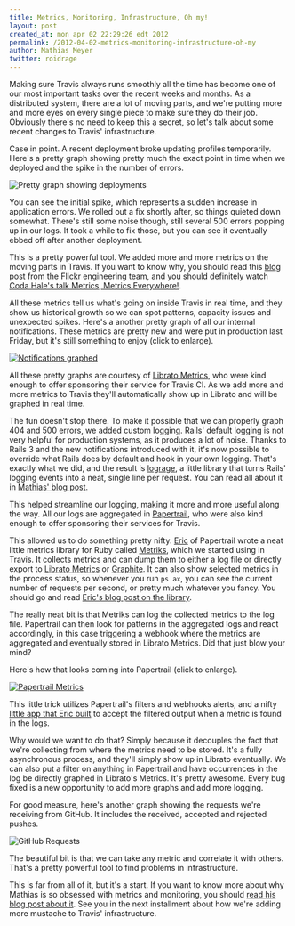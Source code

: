 ```yaml
---
title: Metrics, Monitoring, Infrastructure, Oh my!
layout: post
created_at: mon apr 02 22:29:26 edt 2012
permalink: /2012-04-02-metrics-monitoring-infrastructure-oh-my
author: Mathias Meyer
twitter: roidrage
---
```

Making sure Travis always runs smoothly all the time has become one of our most
important tasks over the recent weeks and months. As a distributed system, there
are a lot of moving parts, and we're putting more and more eyes on every single
piece to make sure they do their job. Obviously there's no need to keep this a
secret, so let's talk about some recent changes to Travis' infrastructure.

Case in point. A recent deployment broke updating profiles temporarily. Here's a
pretty graph showing pretty much the exact point in time when we deployed and
the spike in the number of errors.

![Pretty graph showing deployments](http://s3itch.paperplanes.de/Librato_Metrics-20120402-114010.png)

You can see the initial spike, which represents a sudden increase in application
errors. We rolled out a fix shortly after, so things quieted down somewhat.
There's still some noise though, still several 500 errors popping up in our
logs. It took a while to fix those, but you can see it eventually ebbed off
after another deployment.

This is a pretty powerful tool. We added more and more metrics on the
moving parts in Travis. If you want to know why, you should read this [blog
post](http://code.flickr.com/blog/2008/10/27/counting-timing/) from the Flickr
engineering team, and you should definitely watch [Coda Hale's talk Metrics,
Metrics Everywhere!](http://pivotallabs.com/talks/139-metrics-metrics-everywhere).

All these metrics tell us what's going on inside Travis in real time, and they
show us historical growth so we can spot patterns, capacity issues and
unexpected spikes. Here's a another pretty graph of all our internal
notifications. These metrics are pretty new and were put in production last
Friday, but it's still something to enjoy (click to enlarge).

[![Notifications graphed](http://s3itch.paperplanes.de/Librato_Metrics-20120402-175556.png)](http://s3itch.paperplanes.de/Librato_Metrics-20120402-114119.png)

All these pretty graphs are courtesy of [Librato
Metrics](https://metrics.librato.com/), who were kind enough to offer sponsoring
their service for Travis CI. As we add more and more metrics to Travis they'll
automatically show up in Librato and will be graphed in real time.

The fun doesn't stop there. To make it possible that we can properly graph 404
and 500 errors, we added custom logging. Rails' default logging is not very
helpful for production systems, as it produces a lot of noise. Thanks to Rails 3
and the new notifications introduced with it, it's now possible to override what
Rails does by default and hook in your own logging. That's exactly what we did,
and the result is [lograge](https://github.com/mattmatt/lograge), a little
library that turns Rails' logging events into a neat, single line per request.
You can read all about it in [Mathias' blog
post](http://www.paperplanes.de/2012/3/14/on-notifications-logsubscribers-and-bringing-sanity-to-rails-logging.html).

This helped streamline our logging, making it more and more useful along the
way. All our logs are aggregated in [Papertrail](https://papertrailapp.com/),
who were also kind enough to offer sponsoring their services for Travis.

This allowed us to do something pretty nifty.
[Eric](https://twitter.com/lindvall) of Papertrail wrote a neat little metrics
library for Ruby called [Metriks](https://github.com/eric/metriks), which we
started using in Travis. It collects metrics and can dump them to either a log
file or directly export to [Librato Metrics](https://metrics.librato.com/) or
[Graphite](http://graphite.wikidot.com/). It can also show selected metrics in
the process status, so whenever you run `ps ax`, you can see the current number
of requests per second, or pretty much whatever you fancy. You should go and
read [Eric's blog post on the
library](http://bitmonkey.net/post/18854033582/introducing-metriks).

The really neat bit is that Metriks can log the collected metrics to the log
file. Papertrail can then look for patterns in the aggregated logs and react
accordingly, in this case triggering a webhook  where the metrics are aggregated
and eventually stored in Librato Metrics. Did that just blow your mind?

Here's how that looks coming into Papertrail (click to enlarge).

[![Papertrail Metrics](http://s3itch.paperplanes.de/Skitch-20120402-204339.png)](http://s3itch.paperplanes.de/Skitch-20120402-204154.png)

This little trick utilizes Papertrail's filters and webhooks alerts, and a nifty
[little app that Eric built](https://github.com/eric/metriks_log_webhook) to
accept the filtered output when a metric is found in the logs.

Why would we want to do that? Simply because it decouples the fact that we're
collecting from where the metrics need to be stored. It's a fully asynchronous
process, and they'll simply show up in Librato eventually. We can also put a
filter on anything in Papertrail and have occurrences in the log be directly
graphed in Librato's Metrics. It's pretty awesome. Every bug fixed is a new
opportunity to add more graphs and add more logging.

For good measure, here's another graph showing the requests we're receiving from
GitHub. It includes the received, accepted and rejected pushes.

![GitHub Requests](http://s3itch.paperplanes.de/Skitch-20120402-202853.png)

The beautiful bit is that we can take any metric and correlate it with others.
That's a pretty powerful tool to find problems in infrastructure.

This is far from all of it, but it's a start. If you want to know more about why
Mathias is so obsessed with metrics and monitoring, you should [read his blog
post about
it](http://www.paperplanes.de/2011/1/5/the_virtues_of_monitoring.html). See you
in the next installment about how we're adding more mustache to Travis'
infrastructure.

